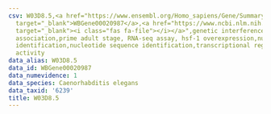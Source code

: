 ```yaml
---
csv: W03D8.5,<a href="https://www.ensembl.org/Homo_sapiens/Gene/Summary?db=core;g=WBGene00020987"
  target="_blank">WBGene00020987</a>,<a href="https://www.ncbi.nlm.nih.gov/pubmed/30894454"
  target="_blank"><i class="fas fa-file"></i></a>",genetic interference,functional
  association,prime adult stage, RNA-seq assay, hsf-1 overexpression,nucleotide sequence
  identification,nucleotide sequence identification,transcriptional regulation,up-regulates
  activity
data_alias: W03D8.5
data_id: WBGene00020987
data_numevidence: 1
data_species: Caenorhabditis elegans
data_taxid: '6239'
title: W03D8.5
---
```

